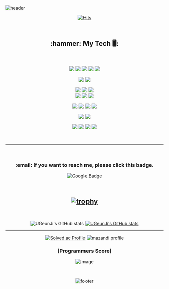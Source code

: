 ![header](https://capsule-render.vercel.app/api?type=waving&color=gradient&height=330&section=header&text=UGeunJi&fontSize=75&fontColor=F5F5DC)<br>

<!DOCTYPE html>
<html lang = "en">
<head>
    <div align = "center">
        
[![Hits](https://hits.seeyoufarm.com/api/count/incr/badge.svg?url=https%3A%2F%2Fgithub.com%2FUGeunJi%2Fhit-counter&count_bg=%235EB6C8&title_bg=%23E3CBCB&icon=&icon_color=%23ACE6E6&title=hits&edge_flat=false)](https://hits.seeyoufarm.com)
        
<br>
<!-- badge  https://simpleicons.org/ -->
        
<h2>:hammer: My Tech 🖥️: </h2><br><br>
<a href="https://pytorch.org/" target="_blank"><img src="https://img.shields.io/badge/Pytorch-EE4C2C?style=flat&logo=Pytorch&logoColor=white"/></a>
<a href="https://www.tensorflow.org/?hl=ko" target="_blank"><img src="https://img.shields.io/badge/Tensorflow-FF6F00?style=flat&logo=Tensorflow&logoColor=white"/></a>
<a href="https://keras.io/" target="_blank"><img src="https://img.shields.io/badge/Keras-D00000?style=flat&logo=Keras&logoColor="/></a>
<a href="https://www.python.org/" target="_blank"><img src="https://img.shields.io/badge/Python-3776AB?style=flat&logo=Python&logoColor=white"/></a>
<a href="https://opencv.org/" target="_blank"><img src="https://img.shields.io/badge/OpenCV-5C3EE8?style=flat&logo=OpenCV&logoColor=white"/></a><br>
        
<a href="https://www.mysql.com/" target="_blank"><img src="https://img.shields.io/badge/MySQL-4479A1?style=flat&logo=MySQL&logoColor=white"/></a>
<a href="https://en.cppreference.com/" target="_blank"><img src="https://img.shields.io/badge/C-A8B9CC?style=flat&logo=C&logoColor=white"/></a><br>
        
<a href="https://developer.mozilla.org/ko/docs/Learn/HTML/Introduction_to_HTML/Getting_started" target="_blank"><img src="https://img.shields.io/badge/HTML5-E34F26?style=flat&logo=HTML5&logoColor=white"/></a> 
<a href="https://developer.mozilla.org/ko/docs/Learn/Getting_started_with_the_web/CSS_basics" target="_blank"><img src="https://img.shields.io/badge/CSS3-1572B6?style=flat&logo=CSS3&logoColor=white"/></a> 
<a href="https://developer.mozilla.org/ko/docs/Web/JavaScript" target="_blank"><img src="https://img.shields.io/badge/JavaScript-F7DF1E?style=flat&logo=JavaScript&logoColor=white"/></a>  
<a href="https://getbootstrap.com/" target="_blank"><img src="https://img.shields.io/badge/Bootstrap-7952B3?style=flat&logo=Bootstrap&logoColor=white"/></a>
<a href="https://streamlit.io/" target="_blank"><img src="https://img.shields.io/badge/Streamlit-FF4B4B?style=flat&logo=Streamlit&logoColor=white"/></a>
<a href="https://streamlit.io/" target="_blank"><img src="https://img.shields.io/badge/Django-092E20?style=flat&logo=Django&logoColor=white"/></a><br>
        
<a href="https://code.visualstudio.com/" target="_blank"><img src="https://img.shields.io/badge/Visualstudiocode-007ACC?style=flat&logo=Visualstudiocode&logoColor=white"/></a>
<a href="https://jupyter.org/" target="_blank"><img src="https://img.shields.io/badge/Jupyter-F37626?style=flat&logo=Jupyter&logoColor=white"/></a>
<a href="https://code.visualstudio.com/" target="_blank"><img src="https://img.shields.io/badge/Googlecolab-F9AB00?style=flat&logo=Googlecolab&logoColor=white"/></a>
<a href="https://www.jetbrains.com/ko-kr/pycharm/" target="_blank"><img src="https://img.shields.io/badge/Pycharm-000000?style=flat&logo=Pycharm&logoColor=white"/></a><br>
        
<a href="https://www.autodesk.co.kr/campaigns/best-selling-cad-software?mktvar002=5019315|SEM|19327363339|148201729321|kwd-129823800&utm_source=GGL&utm_medium=SEM&utm_campaign=GGL_ACAD_AutoCAD_APAC_KR_Trials_SEM_COM_NA_EX_0009_5019315&utm_id=5019315&utm_term=kwd-129823800&mkwid=s|pcrid|642238092419|pkw|catia|pmt|e|pdv|c|slid||pgrid|148201729321|ptaid|kwd-129823800|pid|&utm_medium=cpc&utm_source=google&utm_campaign=&utm_term=catia&utm_content=s|pcrid|642238092419|pkw|catia|pmt|e|pdv|c|slid||pgrid|148201729321|ptaid|kwd-129823800|&gclid=CjwKCAiAl9efBhAkEiwA4TorigVJewgZlZFxSgXSKn-eZc73oQrq_Se-hCbt9S739DnCfuDIpRuYgxoCCbUQAvD_BwE&ef_id=Y0zvKgAAAKMvGwN7:20230222113349:s" target="_blank"><img src="https://img.shields.io/badge/Catia-0B53CE?style=flat&logo=Catia&logoColor=white"/></a>
<a href="https://www.materialise.com/en/healthcare/mimics-innovation-suite/mimics" target="_blank"><img src="https://img.shields.io/badge/Mimics-0094F5?style=flat&logo=Mimics&logoColor=white"/></a><br>
        
<a href="https://github.com/" target="_blank"><img src="https://img.shields.io/badge/Github-181717?style=flat&logo=Github&logoColor=white"/></a>
<a href="https://slack.com/intl/ko-kr/" target="_blank"><img src="https://img.shields.io/badge/Slack-4A154B?style=flat&logo=Slack&logoColor=white"/></a>
<a href="https://discord.com/" target="_blank"><img src="https://img.shields.io/badge/Discord-5865F2?style=flat&logo=Discord&logoColor=white"/></a>
<a href="https://www.kakaocorp.com/page/service/service/KakaoTalk" target="_blank"><img src="https://img.shields.io/badge/Kakaotalk-FFCD00?style=flat&logo=Kakaotalk&logoColor=white"/></a>

<br>
        
---
 
<br>        
<h3>:email: If you want to reach me, please click this badge.</h3>
        
[![Google Badge](https://img.shields.io/badge/Google-D14836?style=flat&logo=google&logoColor=white)](mailto:ajtwlsdnrms@gmail.com)

<br>
        
[![trophy](https://github-profile-trophy.vercel.app/?username=UGeunJi&theme=juicyfresh&no-bg=true)](https://github.com/ryo-ma/github-profile-trophy)
---        
<br>
        
![UGeunJi's GitHub stats](https://github-readme-stats.vercel.app/api?username=UGeunJi&show_icons=true&theme=gruvbox_light )
[![UGeunJi's GitHub stats](https://github-readme-stats.vercel.app/api/top-langs/?username=UGeunJi&custom_title=My&nbsp;Language&hide=jupyter%20notebook&layout=compact&theme=gruvbox_light&show_icons=true)](https://github.com/UGeunJi/github-readme-stats)
        
--- 
        
[![Solved.ac Profile](http://mazassumnida.wtf/api/v2/generate_badge?boj=ajtwlsdnrms)](https://solved.ac/ajtwlsdnrms/)
![mazandi profile](http://mazandi.herokuapp.com/api?handle=ajtwlsdnrms&theme=cold)
        
<h3>[Programmers Score]</h3>     
        
![image](https://user-images.githubusercontent.com/84713532/223883073-2f554bf2-ac80-4317-bdcb-cba099618f57.png)

     
<br>

![footer](https://capsule-render.vercel.app/api?type=waving&color=gradient&height=170&section=footer&text=AI&nbsp;Researcher&fontSize=30&fontColor=FFDAB9)
   </div>
</head>
</html>
